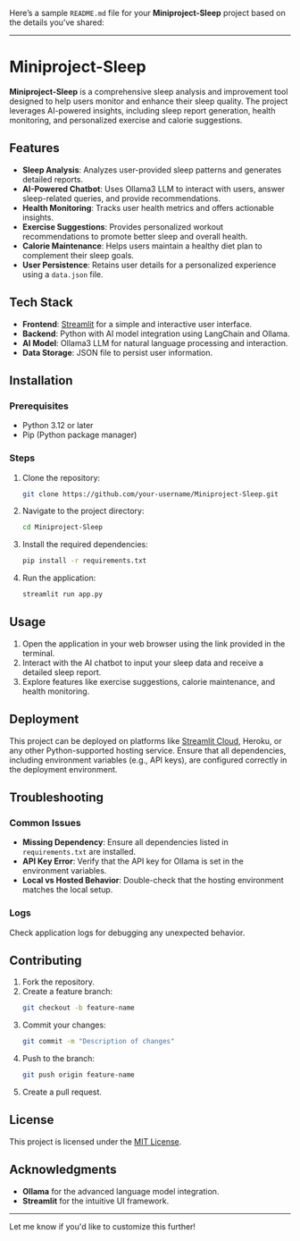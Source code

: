 Here’s a sample `README.md` file for your **Miniproject-Sleep** project based on the details you've shared:  

---

# Miniproject-Sleep

**Miniproject-Sleep** is a comprehensive sleep analysis and improvement tool designed to help users monitor and enhance their sleep quality. The project leverages AI-powered insights, including sleep report generation, health monitoring, and personalized exercise and calorie suggestions.

## Features
- **Sleep Analysis**: Analyzes user-provided sleep patterns and generates detailed reports.
- **AI-Powered Chatbot**: Uses Ollama3 LLM to interact with users, answer sleep-related queries, and provide recommendations.
- **Health Monitoring**: Tracks user health metrics and offers actionable insights.
- **Exercise Suggestions**: Provides personalized workout recommendations to promote better sleep and overall health.
- **Calorie Maintenance**: Helps users maintain a healthy diet plan to complement their sleep goals.
- **User Persistence**: Retains user details for a personalized experience using a `data.json` file.

## Tech Stack
- **Frontend**: [Streamlit](https://streamlit.io/) for a simple and interactive user interface.
- **Backend**: Python with AI model integration using LangChain and Ollama.
- **AI Model**: Ollama3 LLM for natural language processing and interaction.
- **Data Storage**: JSON file to persist user information.

## Installation

### Prerequisites
- Python 3.12 or later
- Pip (Python package manager)

### Steps
1. Clone the repository:
   ```bash
   git clone https://github.com/your-username/Miniproject-Sleep.git
   ```
2. Navigate to the project directory:
   ```bash
   cd Miniproject-Sleep
   ```
3. Install the required dependencies:
   ```bash
   pip install -r requirements.txt
   ```
4. Run the application:
   ```bash
   streamlit run app.py
   ```

## Usage
1. Open the application in your web browser using the link provided in the terminal.
2. Interact with the AI chatbot to input your sleep data and receive a detailed sleep report.
3. Explore features like exercise suggestions, calorie maintenance, and health monitoring.

## Deployment
This project can be deployed on platforms like [Streamlit Cloud](https://streamlit.io/cloud), Heroku, or any other Python-supported hosting service. Ensure that all dependencies, including environment variables (e.g., API keys), are configured correctly in the deployment environment.

## Troubleshooting
### Common Issues
- **Missing Dependency**: Ensure all dependencies listed in `requirements.txt` are installed.
- **API Key Error**: Verify that the API key for Ollama is set in the environment variables.
- **Local vs Hosted Behavior**: Double-check that the hosting environment matches the local setup.

### Logs
Check application logs for debugging any unexpected behavior.

## Contributing
1. Fork the repository.
2. Create a feature branch:
   ```bash
   git checkout -b feature-name
   ```
3. Commit your changes:
   ```bash
   git commit -m "Description of changes"
   ```
4. Push to the branch:
   ```bash
   git push origin feature-name
   ```
5. Create a pull request.

## License
This project is licensed under the [MIT License](LICENSE).

## Acknowledgments
- **Ollama** for the advanced language model integration.
- **Streamlit** for the intuitive UI framework.

---

Let me know if you'd like to customize this further!
